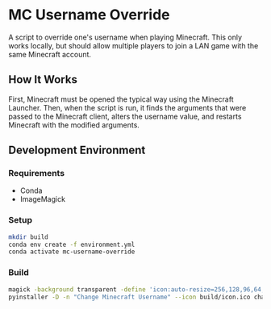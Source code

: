 # MC Username Override

A script to override one's username when playing Minecraft. This only works locally, but should allow multiple players to join a LAN game with the same Minecraft account.

## How It Works

First, Minecraft must be opened the typical way using the Minecraft Launcher. Then, when the script is run, it finds the arguments that were passed to the Minecraft client, alters the username value, and restarts Minecraft with the modified arguments.

## Development Environment

### Requirements
- Conda
- ImageMagick

### Setup

```sh
mkdir build
conda env create -f environment.yml
conda activate mc-username-override
```

### Build

```sh
magick -background transparent -define 'icon:auto-resize=256,128,96,64,48,32,24,16' icon.svg build/icon.ico
pyinstaller -D -n "Change Minecraft Username" --icon build/icon.ico change_username.py
```
